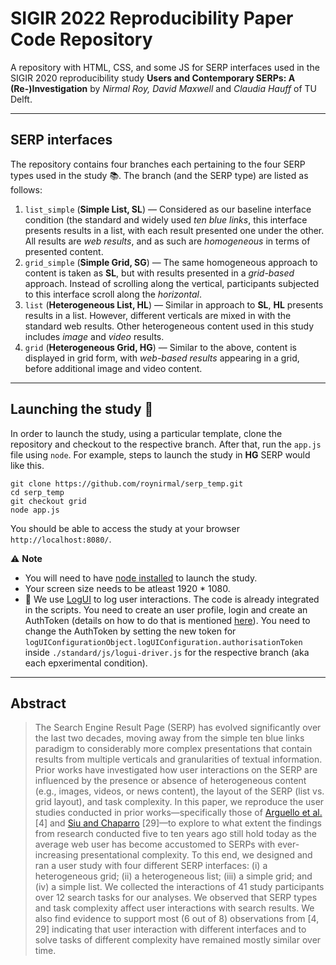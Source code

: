 # SIGIR 2022 Reproducibility Paper Code Repository

A repository with HTML, CSS, and some JS for SERP interfaces used in the SIGIR 2020 reproducibility study **Users and Contemporary SERPs: A (Re-)Investigation** by _Nirmal Roy, David Maxwell_ and _Claudia Hauff_ of TU Delft. 

---

## SERP interfaces

The repository contains four branches each pertaining to the four SERP types used in the study  :books:. The branch (and the SERP type) are listed as follows:

1. `list_simple` (**Simple List, SL**) &mdash; Considered as our baseline interface condition (the standard and widely used _ten blue links_, this interface presents results in a list, with each result presented one under the other. All results are _web results_, and as such are _homogeneous_ in terms of presented content.
2. `grid_simple` (**Simple Grid, SG**) &mdash; The same homogeneous approach to content is taken as **SL**, but with results presented in a _grid-based_ approach. Instead of scrolling along the vertical, participants subjected to this interface scroll along the _horizontal_.
3. `list` (**Heterogeneous List, HL**) &mdash; Similar in approach to **SL**, **HL** presents results in a list. However, different verticals are mixed in with the standard web results. Other heterogeneous content used in this study includes _image_ and _video_ results.
4. `grid` (**Heterogeneous Grid, HG**) &mdash; Similar to the above, content is displayed in grid form, with _web-based results_ appearing in a grid, before additional image and video content.

---

## Launching the study :rocket:

In order to launch the study, using a particular template, clone the repository and checkout to the respective branch. After that, run the `app.js` file using `node`. For example, steps to launch the study in **HG** SERP would like this.

```
git clone https://github.com/roynirmal/serp_temp.git
cd serp_temp
git checkout grid
node app.js
```

You should be able to access the study at your browser `http://localhost:8080/`. 

:warning: **Note**
- You will need to have [node installed](https://nodejs.org/en/download/) to launch the study. 
- Your screen size needs to be atleast 1920 * 1080.
- :microscope: We use [LogUI](http://logui.ewi.tudelft.nl/#/) to log user interactions. The code is already integrated in the scripts. You need to create an user profile, login and create an AuthToken (details on how to do that is mentioned [here](https://github.com/logui-framework/server/wiki/First-Run-Guide)). You need to change the AuthToken by setting the new token for `logUIConfigurationObject.logUIConfiguration.authorisationToken` inside `./standard/js/logui-driver.js` for the respective branch (aka each epxerimental condition). 


---

## Abstract
> The Search Engine Result Page (SERP) has evolved significantly over the last two decades, moving away from the simple ten blue links paradigm to considerably more complex presentations that contain results from multiple verticals and granularities of textual information. Prior works have investigated how user interactions on the SERP are influenced by the presence or absence of heterogeneous content (e.g., images, videos, or news content), the layout of the SERP (list vs. grid layout), and task complexity. In this paper, we reproduce the user studies conducted in prior works—specifically those of [Arguello et al.](https://dl.acm.org/doi/pdf/10.1145/2348283.2348343) [4] and [Siu and Chaparro](http://citeseerx.ist.psu.edu/viewdoc/download?doi=10.1.1.830.357&rep=rep1&type=pdf) [29]—to explore to what extent the findings from research conducted five to ten years ago still hold today as the average web user has become accustomed to SERPs with ever-increasing presentational complexity. To this end, we designed and ran a user study with four different SERP interfaces: (i) a heterogeneous grid; (ii) a heterogeneous list; (iii) a simple grid; and (iv) a simple list. We collected the interactions of 41 study participants over 12 search tasks for our analyses. We observed that SERP types and task complexity affect user interactions with search results. We also find evidence to support most (6 out of 8) observations from [4, 29] indicating that user interaction with different interfaces and to solve tasks of different complexity have remained mostly similar over time.

